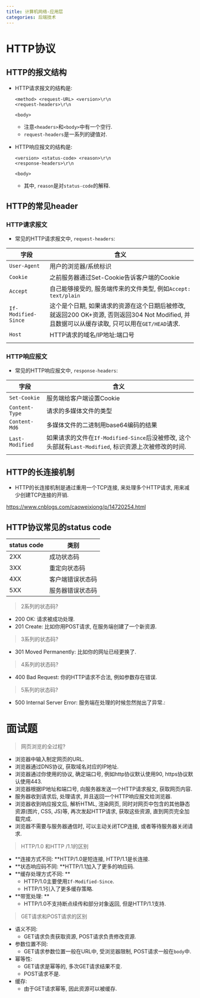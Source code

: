 ```yaml
---
title: 计算机网络-应用层
categories: 后端技术
---
```


# HTTP协议



## HTTP的报文结构

* HTTP请求报文的结构是:

  ```
  <method> <request-URL> <version>\r\n
  <request-headers>\r\n
  
  <body>
  ```

  * 注意`<headers>`和`<body>`中有一个空行.
  * `request-headers`是一系列的键值对.
* HTTP响应报文的结构是:

  ```
  <version> <status-code> <reason>\r\n
  <response-headers>\r\n
  
  <body>
  ```

  * 其中, `reason`是对`status-code`的解释.



## HTTP的常见header



### HTTP请求报文




* 常见的HTTP请求报文中, `request-headers`:

| 字段                | 含义                                                         |
| ------------------- | ------------------------------------------------------------ |
| `User-Agent`        | 用户的浏览器/系统标识                                        |
| `Cookie`            | 之前服务器通过Set-Cookie告诉客户端的Cookie                   |
| `Accept`            | 自己能够接受的, 服务端传来的文件类型, 例如`Accept: text/plain` |
| `If-Modified-Since` | 这个是个日期, 如果请求的资源在这个日期后被修改, 就返回200 OK+资源, 否则返回304 Not Modified, 并且数据可以从缓存读取,  只可以用在`GET/HEAD`请求. |
| `Host`              | HTTP请求的域名/IP地址:端口号                                 |
|                     |                                                              |

### HTTP响应报文

* 常见的HTTP响应报文中, `response-headers`:

| 字段            | 含义                                                         |
| --------------- | ------------------------------------------------------------ |
| `Set-Cookie`    | 服务端给客户端设置Cookie                                     |
| `Content-Type`  | 请求的多媒体文件的类型                                       |
| `Content-Md6`   | 多媒体文件的二进制用base64编码的结果                         |
| `Last-Modified` | 如果请求的文件在`If-Modified-Since`后没被修改, 这个头部就有`Last-Modified`, 标识资源上次被修改的时间. |
|                 |                                                              |





## HTTP的长连接机制

* HTTP的长连接机制是通过重用一个TCP连接, 来处理多个HTTP请求, 用来减少创建TCP连接的开销.

https://www.cnblogs.com/caoweixiong/p/14720254.html



## HTTP协议常见的status code

| status code | 类别             |
| ----------- | ---------------- |
| 2XX         | 成功状态码       |
| 3XX         | 重定向状态码     |
| 4XX         | 客户端错误状态码 |
| 5XX         | 服务器错误状态码 |

> 2系列的状态码?

* 200 OK: 请求被成功处理.
* 201 Create: 比如你用POST请求, 在服务端创建了一个新资源.

> 3系列的状态码?

* 301 Moved Permanently: 比如你的网址已经更换了.

> 4系列的状态码?

* 400 Bad Request: 你的HTTP请求不合法, 例如参数存在错误.

> 5系列的状态码?

* 500 Internal Server Error: 服务端在处理的时候忽然抛出了异常.: 

# 面试题

> 网页浏览的全过程?

* 浏览器中输入制定网页的URL.
* 浏览器通过DNS协议, 获取域名对应的IP地址.
* 浏览器通过你使用的协议, 确定端口号, 例如http协议默认使用90, https协议默认使用443.
* 浏览器根据IP地址和端口号, 向服务器发送一个HTTP请求报文, 获取网页内容.
* 服务器收到请求后, 处理请求, 并且返回一个HTTP响应报文给浏览器.
* 浏览器收到响应报文后, 解析HTML, 渲染网页, 同时对网页中包含的其他静态资源(图片, CSS, JS)等, 再次发起HTTP请求, 获取这些资源, 直到网页完全加载完成.
* 浏览器不需要与服务器通信时, 可以主动关闭TCP连接, 或者等待服务器关闭请求.



> HTTP/1.0 和HTTP /1.1的区别

* **连接方式不同: **HTTP/1.0是短连接, HTTP/1.1是长连接.
* **状态响应码不同: **HTTP/1.1加入了更多的响应码.
* **缓存处理方式不同: **
  * HTTP/1.0主要使用`If-Modified-Since`.
  * HTTP/1.1引入了更多缓存策略.
* **带宽处理: **
  * HTTP/1.0不支持断点续传和部分对象返回, 但是HTTP/1.1支持.



> GET请求和POST请求的区别

* 语义不同:
  * GET请求负责获取资源, POST请求负责修改资源.
* 参数位置不同:
  * GET请求参数位置一般在URL中, 受浏览器限制, POST请求一般在`body`中.
* 幂等性:
  * GET请求是幂等的, 多次GET请求结果不变.
  * POST请求不是.
* 缓存:
  * 由于GET请求幂等, 因此资源可以被缓存.
